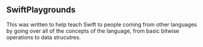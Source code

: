 SwiftPlaygrounds
---

This was written to help teach Swift to people coming from other languages by going over all of the concepts of the language, from basic bitwise operations to data strucutres.
